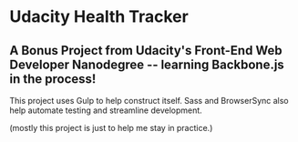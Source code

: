 # Udacity Health Tracker
## A Bonus Project from Udacity's Front-End Web Developer Nanodegree -- learning Backbone.js in the process!

This project uses Gulp to help construct itself. Sass and BrowserSync also help automate testing and streamline development.

(mostly this project is just to help me stay in practice.)
